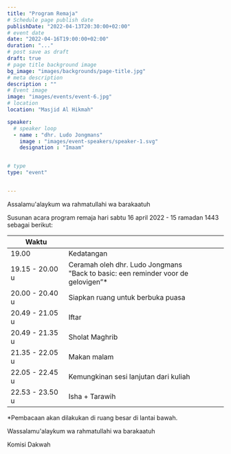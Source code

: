 ```yaml
---
title: "Program Remaja"
# Schedule page publish date
publishDate: "2022-04-13T20:30:00+02:00"
# event date
date: "2022-04-16T19:00:00+02:00"
duration: "..."
# post save as draft
draft: true
# page title background image
bg_image: "images/backgrounds/page-title.jpg"
# meta description
description : ""
# Event image
image: "images/events/event-6.jpg"
# location
location: "Masjid Al Hikmah"

speaker:
  # speaker loop
  - name : "dhr. Ludo Jongmans"
    image : "images/event-speakers/speaker-1.svg"
    designation : "Imaam"


# type
type: "event"


---
```


Assalamu'alaykum wa rahmatullahi wa barakaatuh

Susunan acara program remaja hari sabtu 16 april 2022 - 15 ramadan 1443 sebagai berikut:

|Waktu|   |
|-----|---|
|19.00|Kedatangan|
|19.15 - 20.00 u | Ceramah oleh dhr. Ludo Jongmans<br/>"Back to basic: een reminder voor de gelovigen”*|
|20.00 - 20.40 u | Siapkan ruang untuk berbuka puasa |
|20.49 - 21.05 u | Iftar |
|20.49 - 21.35 u | Sholat Maghrib |
| 21.35 - 22.05 u | Makan malam |
| 22.05 - 22.45 u |Kemungkinan sesi lanjutan dari kuliah |
| 22.53 - 23.50 u | Isha + Tarawih |

*Pembacaan akan dilakukan di ruang besar di lantai bawah.


Wassalamu'alaykum wa rahmatullahi wa barakaatuh

Komisi Dakwah